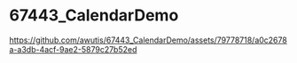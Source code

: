 # 67443_CalendarDemo




https://github.com/awutis/67443_CalendarDemo/assets/79778718/a0c2678a-a3db-4acf-9ae2-5879c27b52ed


